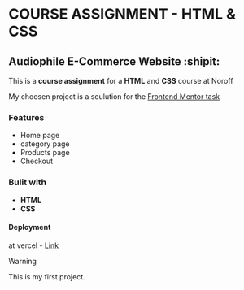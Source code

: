 # COURSE ASSIGNMENT - HTML & CSS 

## Audiophile E-Commerce Website :shipit:

This is a **course assignment** for a **HTML** and **CSS** course at Noroff 

My choosen project is a soulution for the [Frontend Mentor task](https://www.frontendmentor.io/challenges/audiophile-ecommerce-website-C8cuSd_wx)

### Features
- Home page
- category page
- Products page
- Checkout 

### Bulit with
* **HTML**
* **CSS**

#### Deployment
at vercel - [Link](https://html-and-css-course-assignment.vercel.app/)

> [!WARNING]
> This is my first project.

